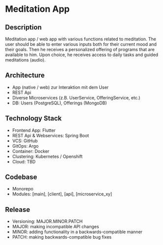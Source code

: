 # Meditation App

## Description

Meditation app / web app with various functions related to meditation. The user should be able to enter various inputs both for their current mood and their goals. Then he receives a personalized offering of programs that are available to him. Upon choice, he receives access to daily tasks and guided meditations (audio).

## Architecture

- App (native / web) zur Interaktion mit dem User
- REST Api
- Diverse Microservices (z.B. UserService, OfferingService, etc.)
- DB: Users (PostgreSQL), Offerings (MongoDB)

## Technology Stack

- Frontend App: Flutter
- REST Api & Webservices: Spring Boot
- VCS: GitHub
- GitOps: Argo
- Container: Docker
- Clustering: Kubernetes / Openshift
- Cloud: TBD

## Codebase

- Monorepo
- Modules: [main], [client], [api], [microservice_xy]

## Release

- Versioning: MAJOR.MINOR.PATCH
- MAJOR: making incompatible API changes
- MINOR: adding functionality in a backwards-compatible manner
- PATCH: making backwards-compatible bug fixes